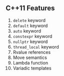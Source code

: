 ## C++11 Features
1. `delete` keyword
2. `default` keyword
3. `auto` keyword
4. `constexpr` keyword
5. `nullptr` keyword
6. `thread_local` keyword
7. Rvalue references
8. Move semantics
9. Lambda function
10. Variadic templates
